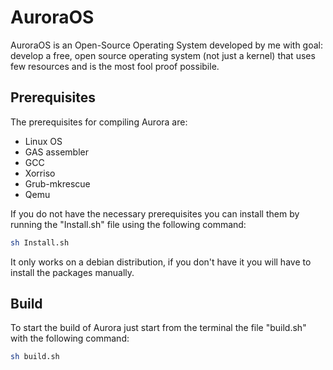 # AuroraOS
AuroraOS is an Open-Source Operating System developed by me with goal: develop a free, open source operating system (not just a kernel) that uses few resources and is the most fool proof possibile.
## Prerequisites
The prerequisites for compiling Aurora are:
  - Linux OS
  - GAS assembler
  - GCC
  - Xorriso
  - Grub-mkrescue
  - Qemu

If you do not have the necessary prerequisites you can install them by running the "Install.sh" file using the following command:
```bash
sh Install.sh
```
It only works on a debian distribution, if you don't have it you will have to install the packages manually.

## Build
To start the build of Aurora just start from the terminal the file "build.sh" with the following command:
```bash
sh build.sh
```
